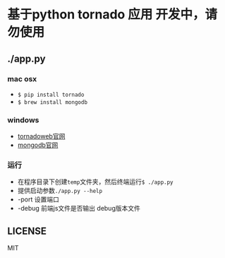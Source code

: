 # 基于python tornado 应用 **开发中，请勿使用**

## ./app.py

### mac osx
* `$ pip install tornado`
* `$ brew install mongodb`

### windows
* [tornadoweb官网](http://www.tornadoweb.org/)
* [mongodb官网](http://www.mongodb.org/)

### 运行
* 在程序目录下创建`temp`文件夹，然后终端运行`$ ./app.py`
* 提供启动参数`./app.py --help`
* -port 设置端口
* -debug 前端js文件是否输出 debug版本文件

## LICENSE
MIT
